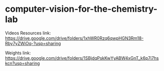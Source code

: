 # computer-vision-for-the-chemistry-lab

Videos Resources link: https://drive.google.com/drive/folders/1xhWR0Rzq6qwpHGN3Rm18-Rby7yZWiOq-?usp=sharing

Weights link: https://drive.google.com/drive/folders/1SBjdqPskKwYyABW4xGnT_k6p7i7hskcn?usp=sharing
